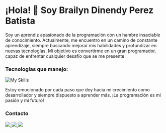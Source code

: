 # ¡Hola! 👋 Soy Brailyn Dinendy Perez Batista

Soy un aprendiz apasionado de la programación con un hambre insaciable de conocimiento. Actualmente, me encuentro en un camino de constante aprendizaje, siempre buscando mejorar mis habilidades y profundizar en nuevas tecnologías. Mi objetivo es convertirme en un gran programador, capaz de enfrentar cualquier desafío que se me presente.

### Tecnologías que manejo:

![My Skills](https://skillicons.dev/icons?i=cs,dotnet,git,github,html,css&theme=light)

Estoy emocionado por cada paso que doy hacia mi crecimiento como desarrollador y siempre dispuesto a aprender más. ¡La programación es mi pasión y mi futuro!

### Contacto

<p>
  <a href="mailto:BrailynPerezbatista@gmai.com" target="_blank">
    <img src="https://skillicons.dev/icons?i=gmail&theme=light"/>
  </a>
  <a href="https://www.instagram.com/brailyn_y_lyn/" target="_blank">
    <img src="https://skillicons.dev/icons?i=instagram&theme=light"/>
  </a>
  <a href="https://www.linkedin.com/in/brailyn-perez-a385b725a/" target="_blank">
    <img src="https://skillicons.dev/icons?i=linkedin&theme=light"/>
  </a>
  
</p>
